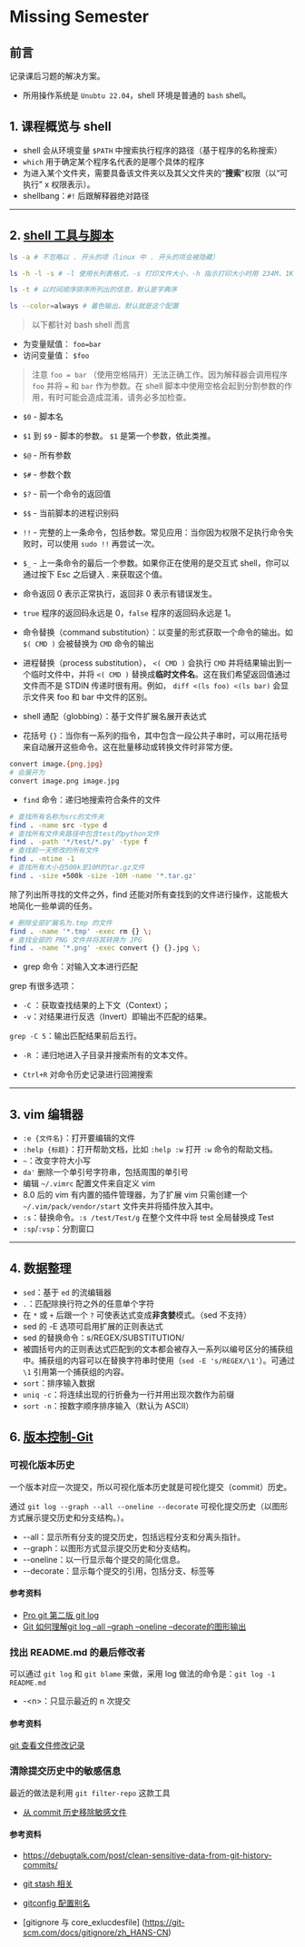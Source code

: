 # Missing Semester

## 前言

记录课后习题的解决方案。

- 所用操作系统是 `Unubtu 22.04`，shell 环境是普通的 `bash` shell。

## 1. 课程概览与 shell

- shell 会从环境变量 `$PATH` 中搜索执行程序的路径（基于程序的名称搜索）
- `which` 用于确定某个程序名代表的是哪个具体的程序
- 为进入某个文件夹，需要具备该文件夹以及其父文件夹的“**搜索**”权限（以“可执行” x 权限表示）。
- shellbang：`#!` 后跟解释器绝对路径

---

## 2. [shell 工具与脚本](https://missing.csail.mit.edu/2020/shell-tools/)

```bash
ls -a # 不忽略以 . 开头的项（linux 中 . 开头的项会被隐藏）

ls -h -l -s # -l 使用长列表格式，-s 打印文件大小，-h 指示打印大小时用 234M、1K 这样的格式

ls -t # 以时间顺序排序所列出的信息，默认是字典序

ls --color=always # 着色输出，默认就是这个配置


```

> 以下都针对 bash shell 而言

- 为变量赋值： `foo=bar`
- 访问变量值： `$foo`

> 注意 `foo = bar` （使用空格隔开）无法正确工作。因为解释器会调用程序 `foo` 并将 `=` 和 `bar` 作为参数。在 shell 脚本中使用空格会起到分割参数的作用，有时可能会造成混淆，请务必多加检查。

- `$0` - 脚本名
- `$1` 到 `$9` - 脚本的参数。 `$1` 是第一个参数，依此类推。
- `$@` - 所有参数
- `$#` - 参数个数
- `$?` - 前一个命令的返回值
- `$$` - 当前脚本的进程识别码
- `!!` - 完整的上一条命令，包括参数。常见应用：当你因为权限不足执行命令失败时，可以使用 `sudo !!` 再尝试一次。
- `$_` - 上一条命令的最后一个参数。如果你正在使用的是交互式 shell，你可以通过按下 Esc 之后键入 . 来获取这个值。

- 命令返回 0 表示正常执行，返回非 0 表示有错误发生。

- `true` 程序的返回码永远是 0，`false` 程序的返回码永远是 1。

- 命令替换（command substitution）：以变量的形式获取一个命令的输出。如 `$( CMD )` 会被替换为 `CMD` 命令的输出

- 进程替换（process substitution）， `<( CMD )` 会执行 `CMD` 并将结果输出到一个临时文件中，并将 `<( CMD )` 替换成**临时文件名**。这在我们希望返回值通过文件而不是 STDIN 传递时很有用。例如， `diff <(ls foo) <(ls bar)` 会显示文件夹 foo 和 bar 中文件的区别。

- shell 通配（globbing）：基于文件扩展名展开表达式
- 花括号 `{}`：当你有一系列的指令，其中包含一段公共子串时，可以用花括号来自动展开这些命令。这在批量移动或转换文件时非常方便。

```bash
convert image.{png,jpg}
# 会展开为
convert image.png image.jpg
```

- `find` 命令：递归地搜索符合条件的文件

```bash
# 查找所有名称为src的文件夹
find . -name src -type d
# 查找所有文件夹路径中包含test的python文件
find . -path '*/test/*.py' -type f
# 查找前一天修改的所有文件
find . -mtime -1
# 查找所有大小在500k至10M的tar.gz文件
find . -size +500k -size -10M -name '*.tar.gz'
```

除了列出所寻找的文件之外，find 还能对所有查找到的文件进行操作，这能极大地简化一些单调的任务。

```bash
# 删除全部扩展名为.tmp 的文件
find . -name '*.tmp' -exec rm {} \;
# 查找全部的 PNG 文件并将其转换为 JPG
find . -name '*.png' -exec convert {} {}.jpg \;
```

- grep 命令：对输入文本进行匹配

grep 有很多选项：

- `-C` ：获取查找结果的上下文（Context）；
- `-v`：对结果进行反选（Invert）即输出不匹配的结果。

`grep -C 5`：输出匹配结果前后五行。

- `-R` ：递归地进入子目录并搜索所有的文本文件。

- `Ctrl+R` 对命令历史记录进行回溯搜索

---

## 3. vim 编辑器

- `:e {文件名}`：打开要编辑的文件
- `:help {标题}`：打开帮助文档，比如 `:help :w` 打开 `:w` 命令的帮助文档。
- `~`：改变字符大小写
- `da'` 删除一个单引号字符串，包括周围的单引号
- 编辑 `~/.vimrc` 配置文件来自定义 vim
- 8.0 后的 vim 有内置的插件管理器，为了扩展 vim 只需创建一个 `~/.vim/pack/vendor/start` 文件夹并将插件放入其中。
- `:s`：替换命令。`:s /test/Test/g` 在整个文件中将 test 全局替换成 Test
- `:sp`/`:vsp`：分割窗口

---

## 4. 数据整理

- `sed`：基于 `ed` 的流编辑器
- `.`：匹配除换行符之外的任意单个字符
- 在 `*` 或 `+` 后跟一个 `?` 可使表达式变成**非贪婪**模式。（sed 不支持）
- sed 的 -E 选项可启用扩展的正则表达式
- sed 的替换命令：s/REGEX/SUBSTITUTION/
- 被圆括号内的正则表达式匹配到的文本都会被存入一系列以编号区分的捕获组中。捕获组的内容可以在替换字符串时使用（`sed -E 's/REGEX/\1'`）。可通过 `\1` 引用第一个捕获组的内容。
- `sort`：排序输入数据
- `uniq -c`：将连续出现的行折叠为一行并用出现次数作为前缀
- `sort -n`：按数字顺序排序输入（默认为 ASCII）

## 6. [版本控制-Git](https://missing.csail.mit.edu/2020/version-control/)

### 可视化版本历史

一个版本对应一次提交，所以可视化版本历史就是可视化提交（commit）历史。

通过 `git log --graph --all --oneline --decorate` 可视化提交历史（以图形方式展示提交历史和分支结构。）。

- --all：显示所有分支的提交历史，包括远程分支和分离头指针。
- --graph：以图形方式显示提交历史和分支结构。
- --oneline：以一行显示每个提交的简化信息。
- --decorate：显示每个提交的引用，包括分支、标签等

#### 参考资料

- [Pro git 第二版 git log](https://git-scm.com/book/zh/v2/Git-%E5%9F%BA%E7%A1%80-%E6%9F%A5%E7%9C%8B%E6%8F%90%E4%BA%A4%E5%8E%86%E5%8F%B2#log_options)
- [Git 如何理解git log –all –graph –oneline –decorate的图形输出](https://geek-docs.com/git/git-questions/740_git_how_to_understand_the_graph_output_of_git_log_all_graph_oneline_decorate.htmlhttps://www.git-scm.com/docs/git-log/zh_HANS-CN)

### 找出 README.md 的最后修改者

可以通过 `git log` 和 `git blame` 来做，采用 log 做法的命令是：`git log -1 README.md`

- -\<n\>：只显示最近的 n 次提交

#### 参考资料

[git 查看文件修改记录](https://geek-docs.com/git/git-questions/41_tk_1705454228.html)

### 清除提交历史中的敏感信息

最近的做法是利用 `git filter-repo` 这款工具

- [从 commit 历史移除敏感文件](https://blog.csdn.net/yuanlaijike/article/details/89879525)

#### 参考资料

- <https://debugtalk.com/post/clean-sensitive-data-from-git-history-commits/>

- [git stash 相关](https://www.cnblogs.com/lifan-fineDay/p/16960584.html)
- [gitconfig 配置别名](https://www.liaoxuefeng.com/wiki/896043488029600/898732837407424)
- [gitignore 与 core_exlucdesfile] (<https://git-scm.com/docs/gitignore/zh_HANS-CN>)
